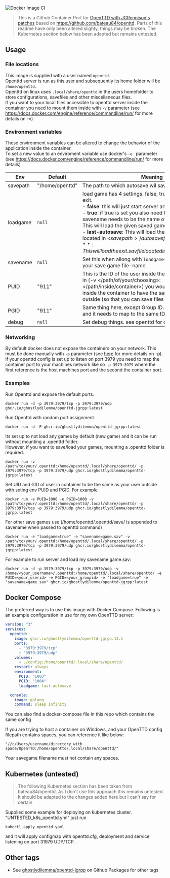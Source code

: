 ![Docker Image CI](https://github.com/ghostlydilemma/openttd-jgrpp/workflows/Docker%20Image%20CI/badge.svg?branch=main)

> This is a Github Container Port for [OpenTTD with JGRennison's patches](https://github.com/JGRennison/OpenTTD-patches) based on https://github.com/bateau84/openttd. Parts of this readme have only been altered slighty, things may be broken. The Kubernetes section below has been adapted but remains untested.

## Usage

### File locations

This image is supplied with a user named `openttd`.  
Openttd server is run as this user and subsequently its home folder will be `/home/openttd`.  
Openttd on linux uses `.local/share/openttd` in the users homefolder to store configurations, savefiles and other miscellaneous files.  
If you want to your local files accessible to openttd server inside the container you need to mount them inside with `-v` parameter (see https://docs.docker.com/engine/reference/commandline/run/ for more details on -v)

### Environment variables

These environment variables can be altered to change the behavior of the application inside the container.  
To set a new value to an enviroment variable use docker's `-e ` parameter (see https://docs.docker.com/engine/reference/commandline/run/ for more details)

| Env      | Default         | Meaning                                                                                                                                                                                                                                                                                                                                                                                                                                                                                 |
| -------- | --------------- | --------------------------------------------------------------------------------------------------------------------------------------------------------------------------------------------------------------------------------------------------------------------------------------------------------------------------------------------------------------------------------------------------------------------------------------------------------------------------------------- |
| savepath | "/home/openttd" | The path to which autosave wil save                                                                                                                                                                                                                                                                                                                                                                                                                                                     |
| loadgame | `null`          | load game has 4 settings. false, true, last-autosave and exit.<br> - **false**: this will just start server and create a new game.<br> - **true**: if true is set you also need to set savename. savename needs to be the name of the saved game file. This will load the given saved game.<br> - **last-autosave**: This will load the last autosaved game located in <$savepath>/autosave folder.<br>  - **exit**: This will load the exit.sav file located in <$savepath>/autosave/. |
| savename | `null`          | Set this when allong with `loadgame=true` to the value of your save game file-name                                                                                                                                                                                                                                                                                                                                                                                                      |
| PUID     | "911"           | This is the ID of the user inside the container. If you mount in (-v </path/of/your/choosing>:</path/inside/container>) you would need for the user inside the container to have the same ID as your user outside (so that you can save files for example).                                                                                                                                                                                                                             |
| PGID     | "911"           | Same thing here, except Group ID. Your user has a group, and it needs to map to the same ID inside the container.                                                                                                                                                                                                                                                                                                                                                                       |
| debug    | `null`          | Set debug things. see openttd for debug options                                                                                                                                                                                                                                                                                                                                                                                                                                         |

### Networking

By default docker does not expose the containers on your network. This must be done manually with `-p` parameter (see [here](https://docs.docker.com/engine/reference/commandline/run/) for more details on -p).
If your openttd config is set up to listen on port 3979 you need to map the container port to your machines network like so `-p 3979:3979` where the first reference is the host machines port and the second the container port.

### Examples

Run Openttd and expose the default ports.

    docker run -d -p 3979:3979/tcp -p 3979:3979/udp ghcr.io/ghostlydilemma/openttd-jgrpp:latest

Run Openttd with random port assignment.

    docker run -d -P ghcr.io/ghostlydilemma/openttd-jgrpp:latest

Its set up to not load any games by default (new game) and it can be run without mounting a .openttd folder.  
However, if you want to save/load your games, mounting a .openttd folder is required.

    docker run -v /path/to/your/.openttd:/home/openttd/.local/share/openttd/ -p 3979:3979/tcp -p 3979:3979/udp ghcr.io/ghostlydilemma/openttd-jgrpp:latest

Set UID and GID of user in container to be the same as your user outside with seting env PUID and PGID.
For example

    docker run -e PUID=1000 -e PGID=1000 -v /path/to/your/.openttd:/home/openttd/.local/share/openttd/ -p 3979:3979/tcp -p 3979:3979/udp ghcr.io/ghostlydilemma/openttd-jgrpp:latest

For other save games use (/home/openttd/.openttd/save/ is appended to savename when passed to openttd command)

    docker run -e "loadgame=true" -e "savename=game.sav" -v /path/to/your/.openttd:/home/openttd/.local/share/openttd/ -p 3979:3979/tcp -p 3979:3979/udp ghcr.io/ghostlydilemma/openttd-jgrpp:latest

For example to run server and load my savename game.sav:

    docker run -d -p 3979:3979/tcp -p 3979:3979/udp -v /home/<your_username>/.openttd:/home/openttd/.local/share/openttd/ -e PUID=<your_userid> -e PGID=<your_groupid> -e "loadgame=true" -e "savename=game.sav" ghcr.io/ghostlydilemma/openttd-jgrpp:latest

## Docker Compose

The preferred way is to use this image with Docker Compose. Following is an example configuration in use for my own OpenTTD server:

```yaml
version: "3"
services:
  openttd:
    image: ghcr.io/ghostlydilemma/openttd-jgrpp:13.1
    ports:
      - "3979:3979/tcp"
      - "3979:3979/udp"
    volumes:
      - ./config:/home/openttd/.local/share/openttd/
    restart: always
    environment:
      PUID: "1003"
      PGID: "1004"
      loadgame: last-autosave

  console:
    image: golang
    command: sleep infinity
```

You can also find a docker-compose file in this repo which contains the same config

If you are trying to host a container on Windows, and your OpenTTD config filepath contains spaces, you can reference it like below:

```
"//c/Users/username/directory with space/OpenTTD:/home/openttd/.local/share/openttd/"
```

Your savegame filename must not contain any spaces.

## Kubernetes (untested)

> The following Kubernetes section has been taken from bateau84/openttd. As I don't use this approach this remains untested. It should be adapted to the changes added here but I can't say for certain

Supplied some example for deploying on kubernetes cluster. "UNTESTED_k8s_openttd.yml"
just run

    kubectl apply openttd.yaml

and it will apply configmap with openttd.cfg, deployment and service listening on port 31979 UDP/TCP.

## Other tags

- See [ghostlydilemma/openttd-jgrpp](https://github.com/ghostlydilemma/openttd-jgrpp/pkgs/container/openttd/versions) on Github Packages for other tags
